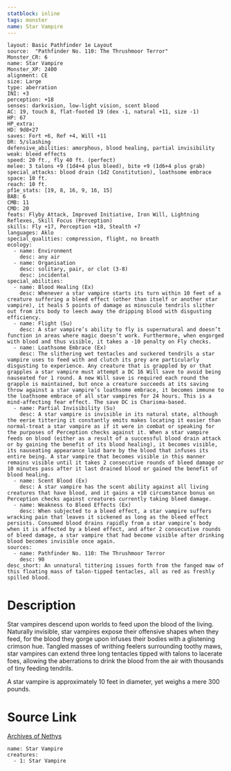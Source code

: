 ```yaml
---
statblock: inline
tags: monster
name: Star Vampire
---
```

```statblock
layout: Basic Pathfinder 1e Layout
source:  "Pathfinder No. 110: The Thrushmoor Terror"
Monster_CR: 6
name: Star Vampire
Monster_XP: 2400
alignment: CE
size: Large
type: aberration
INI: +3
perception: +18
senses: darkvision, low-light vision, scent blood
AC: 19, touch 8, flat-footed 19 (dex -1, natural +11, size -1)
HP: 67
HP_extra: 
HD: 9d8+27
saves: Fort +6, Ref +4, Will +11
DR: 5/slashing
defensive_abilities: amorphous, blood healing, partial invisibility
weak: bleed effects
speed: 20 ft., fly 40 ft. (perfect)
melee: 3 talons +9 (1d4+4 plus bleed), bite +9 (1d6+4 plus grab)
special_attacks: blood drain (1d2 Constitution), loathsome embrace
space: 10 ft.
reach: 10 ft.
pf1e_stats: [19, 8, 16, 9, 16, 15]
BAB: 6
CMB: 11
CMD: 20
feats: Flyby Attack, Improved Initiative, Iron Will, Lightning Reflexes, Skill Focus (Perception)
skills: Fly +17, Perception +18, Stealth +7
languages: Aklo
special_qualities: compression, flight, no breath
ecology:
  - name: Environment
    desc: any air
  - name: Organisation
    desc: solitary, pair, or clot (3-8)
    desc: incidental
special_abilities:
  - name: Blood Healing (Ex)
    desc: Whenever a star vampire starts its turn within 10 feet of a creature suffering a bleed effect (other than itself or another star vampire), it heals 5 points of damage as minuscule tendrils slither out from its body to leech away the dripping blood with disgusting efficiency.
  - name: Flight (Su)
    desc: A star vampire’s ability to fly is supernatural and doesn’t function in areas where magic doesn’t work. Furthermore, when engorged with blood and thus visible, it takes a -10 penalty on Fly checks.
  - name: Loathsome Embrace (Ex)
    desc: The slithering wet tentacles and suckered tendrils a star vampire uses to feed with and clutch its prey are particularly disgusting to experience. Any creature that is grappled by or that grapples a star vampire must attempt a DC 16 Will save to avoid being nauseated for 1 round. A new Will save is required each round the grapple is maintained, but once a creature succeeds at its saving throw against a star vampire’s loathsome embrace, it becomes immune to the loathsome embrace of all star vampires for 24 hours. This is a mind-affecting fear effect. The save DC is Charisma-based.
  - name: Partial Invisibility (Su)
    desc: A star vampire is invisible in its natural state, although the eerie tittering it constantly emits makes locating it easier than normal-treat a star vampire as if it were in combat or speaking for the purposes of Perception checks against it. When a star vampire feeds on blood (either as a result of a successful blood drain attack or by gaining the benefit of its blood healing), it becomes visible, its nauseating appearance laid bare by the blood that infuses its entire being. A star vampire that becomes visible in this manner remains visible until it takes 2 consecutive rounds of bleed damage or 10 minutes pass after it last drained blood or gained the benefit of blood healing.
  - name: Scent Blood (Ex)
    desc: A star vampire has the scent ability against all living creatures that have blood, and it gains a +10 circumstance bonus on Perception checks against creatures currently taking bleed damage.
  - name: Weakness to Bleed Effects (Ex)
    desc: When subjected to a bleed effect, a star vampire suffers wracking pain that leaves it sickened as long as the bleed effect persists. Consumed blood drains rapidly from a star vampire’s body when it is affected by a bleed effect, and after 2 consecutive rounds of bleed damage, a star vampire that had become visible after drinking blood becomes invisible once again.
sources:
  - name: Pathfinder No. 110: The Thrushmoor Terror
    desc: 90
desc_short: An unnatural tittering issues forth from the fanged maw of this floating mass of talon-tipped tentacles, all as red as freshly spilled blood.
```
# Description
Star vampires descend upon worlds to feed upon the blood of the living. Naturally invisible, star vampires expose their offensive shapes when they feed, for the blood they gorge upon infuses their bodies with a glistening crimson hue. Tangled masses of writhing feelers surrounding toothy maws, star vampires can extend three long tentacles tipped with talons to lacerate foes, allowing the aberrations to drink the blood from the air with thousands of tiny feeding tendrils.

A star vampire is approximately 10 feet in diameter, yet weighs a mere 300 pounds.
# Source Link
[Archives of Nethys](https://aonprd.com/MonsterDisplay.aspx?ItemName=Star%20Vampire)
```encounter-table
name: Star Vampire
creatures:
  - 1: Star Vampire
```
